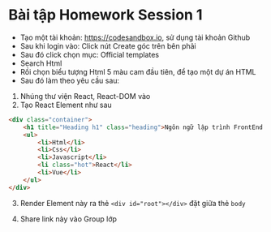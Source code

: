 # Bài tập Homework Session 1

- Tạo một tài khoản: <https://codesandbox.io>, sử dụng tài khoản Github
- Sau khi login vào: Click nút Create góc trên bên phải
- Sau đó click chọn mục: Official templates
- Search Html
- Rồi chọn biểu tượng Html 5 màu cam đầu tiên, để tạo một dự án HTML
- Sau đó làm theo yêu cầu sau:

1. Nhúng thư viện React, React-DOM vào
2. Tạo React Element như sau

```html
<div class="container">
    <h1 title="Heading h1" class="heading">Ngôn ngữ lập trình FrontEnd phổ biến</h1>
    <ul>
        <li>Html</li>
        <li>Css</li>
        <li>Javascript</li>
        <li class="hot">React</li>
        <li>Vue</li>
    </ul>
</div>

```

3. Render Element này ra thẻ `<div id="root"></div>` đặt giữa thẻ `body`

4. Share link này vào Group lớp

